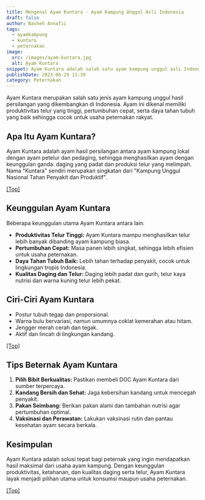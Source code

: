 ```yaml
---
title: Mengenal Ayam Kuntara - Ayam Kampung Unggul Asli Indonesia
draft: false
author: Nasheh Annafii
tags:
  - ayamkampung
  - kuntara
  - peternakan
image:
  src: /images/ayam-kuntara.jpg
  alt: Ayam Kuntara
snippet: Ayam Kuntara adalah salah satu ayam kampung unggul asli Indonesia yang terkenal dengan produktivitas dan ketahanannya. Simak penjelasan lengkap tentang keunggulan, ciri, dan tips beternak Ayam Kuntara.
publishDate: 2023-06-29 11:39
category: Peternakan
---
```


Ayam Kuntara merupakan salah satu jenis ayam kampung unggul hasil persilangan yang dikembangkan di Indonesia. Ayam ini dikenal memiliki produktivitas telur yang tinggi, pertumbuhan cepat, serta daya tahan tubuh yang baik sehingga cocok untuk usaha peternakan rakyat.

## Apa Itu Ayam Kuntara?

Ayam Kuntara adalah ayam hasil persilangan antara ayam kampung lokal dengan ayam petelur dan pedaging, sehingga menghasilkan ayam dengan keunggulan ganda: daging yang padat dan produksi telur yang melimpah. Nama "Kuntara" sendiri merupakan singkatan dari "Kampung Unggul Nasional Tahan Penyakit dan Produktif".

<a href="#top">[Top]</a>

## Keunggulan Ayam Kuntara

Beberapa keunggulan utama Ayam Kuntara antara lain:

- **Produktivitas Telur Tinggi:** Ayam Kuntara mampu menghasilkan telur lebih banyak dibanding ayam kampung biasa.
- **Pertumbuhan Cepat:** Masa panen lebih singkat, sehingga lebih efisien untuk usaha peternakan.
- **Daya Tahan Tubuh Baik:** Lebih tahan terhadap penyakit, cocok untuk lingkungan tropis Indonesia.
- **Kualitas Daging dan Telur:** Daging lebih padat dan gurih, telur kaya nutrisi dan warna kuning telur lebih pekat.

## Ciri-Ciri Ayam Kuntara

- Postur tubuh tegap dan proporsional.
- Warna bulu bervariasi, namun umumnya coklat kemerahan atau hitam.
- Jengger merah cerah dan tegak.
- Aktif dan lincah di lingkungan kandang.

<a href="#top">[Top]</a>

## Tips Beternak Ayam Kuntara

1. **Pilih Bibit Berkualitas:** Pastikan membeli DOC Ayam Kuntara dari sumber terpercaya.
2. **Kandang Bersih dan Sehat:** Jaga kebersihan kandang untuk mencegah penyakit.
3. **Pakan Seimbang:** Berikan pakan alami dan tambahan nutrisi agar pertumbuhan optimal.
4. **Vaksinasi dan Perawatan:** Lakukan vaksinasi rutin dan pantau kesehatan ayam secara berkala.

## Kesimpulan

Ayam Kuntara adalah solusi tepat bagi peternak yang ingin mendapatkan hasil maksimal dari usaha ayam kampung. Dengan keunggulan produktivitas, ketahanan, dan kualitas daging serta telur, Ayam Kuntara layak menjadi pilihan utama untuk konsumsi maupun usaha peternakan.

<a href="#top">[Top]</a>